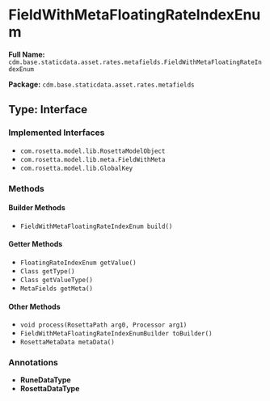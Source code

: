 # FieldWithMetaFloatingRateIndexEnum

**Full Name:** `cdm.base.staticdata.asset.rates.metafields.FieldWithMetaFloatingRateIndexEnum`

**Package:** `cdm.base.staticdata.asset.rates.metafields`

## Type: Interface

### Implemented Interfaces

- `com.rosetta.model.lib.RosettaModelObject`
- `com.rosetta.model.lib.meta.FieldWithMeta`
- `com.rosetta.model.lib.GlobalKey`

### Methods

#### Builder Methods

- `FieldWithMetaFloatingRateIndexEnum build()`

#### Getter Methods

- `FloatingRateIndexEnum getValue()`
- `Class getType()`
- `Class getValueType()`
- `MetaFields getMeta()`

#### Other Methods

- `void process(RosettaPath arg0, Processor arg1)`
- `FieldWithMetaFloatingRateIndexEnumBuilder toBuilder()`
- `RosettaMetaData metaData()`

### Annotations

- **RuneDataType**
- **RosettaDataType**

